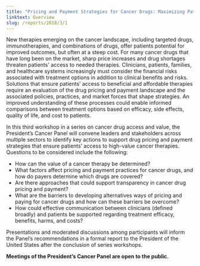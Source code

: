 ```yaml
---
title: "Pricing and Payment Strategies for Cancer Drugs: Maximizing Patients' Access to Beneficial Therapies"
linktext: Overview
slug: /reports/2018/3/1
---
```

<div class="full-report-container">
<div class="left-nav-container">
<left-navigation root="/reports/2018/3"></left-navigation>
</div>
<div class="report-container">

New therapies emerging on the cancer landscape, including targeted drugs, immunotherapies, and combinations of drugs, offer patients potential for improved outcomes, but often at a steep cost. For many cancer drugs that have long been on the market, sharp price increases and drug shortages threaten patients' access to needed therapies. Clinicians, patients, families, and healthcare systems increasingly must consider the financial risks associated with treatment options in addition to clinical benefits and risks. Solutions that ensure patients’ access to beneficial and affordable therapies require an evaluation of the drug pricing and payment landscape and the associated policies, practices, and market forces that shape strategies. An improved understanding of these processes could enable informed comparisons between treatment options based on efficacy, side effects, quality of life, and cost to patients.

In this third workshop in a series on cancer drug access and value, the President’s Cancer Panel will convene leaders and stakeholders across multiple sectors to identify key actions to support drug pricing and payment strategies that ensure patients’ access to high-value cancer therapies. Questions to be considered include the following:

- How can the value of a cancer therapy be determined?
- What factors affect pricing and payment practices for cancer drugs, and how do payers determine which drugs are covered?
- Are there approaches that could support transparency in cancer drug pricing and payment?
- What are the barriers to developing alternatives ways of pricing and paying for cancer drugs and how can these barriers be overcome?
- How could effective communication between clinicians (defined broadly) and patients be supported regarding treatment efficacy, benefits, harms, and costs?

Presentations and moderated discussions among participants will inform the Panel’s recommendations in a formal report to the President of the United States after the conclusion of series workshops.

**Meetings of the President’s Cancer Panel are open to the public.**
</div>
</div>
